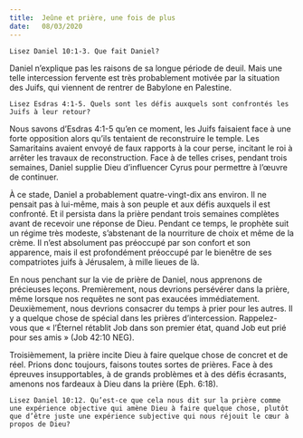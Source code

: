 ```yaml
---
title:  Jeûne et prière, une fois de plus
date:   08/03/2020
---
```


`Lisez Daniel 10:1-3. Que fait Daniel?`

Daniel n’explique pas les raisons de sa longue période de deuil. Mais une telle intercession fervente est très probablement motivée par la situation des Juifs, qui viennent de rentrer de Babylone en Palestine.

`Lisez Esdras 4:1-5. Quels sont les défis auxquels sont confrontés les Juifs à leur retour?`

Nous savons d’Esdras 4:1-5 qu’en ce moment, les Juifs faisaient face à une forte opposition alors qu’ils tentaient de reconstruire le temple. Les Samaritains avaient envoyé de faux rapports à la cour perse, incitant le roi à arrêter les travaux de reconstruction. Face à de telles crises, pendant trois semaines, Daniel supplie Dieu d’influencer Cyrus pour permettre à l’œuvre de continuer.

À ce stade, Daniel a probablement quatre-vingt-dix ans environ. Il ne pensait pas à lui-même, mais à son peuple et aux défis auxquels il est confronté. Et il persista dans la prière pendant trois semaines complètes avant de recevoir une réponse de Dieu. Pendant ce temps, le prophète suit un régime très modeste, s’abstenant de la nourriture de choix et même de la crème. Il n’est absolument pas préoccupé par son confort et son apparence, mais il est profondément préoccupé par le bienêtre de ses compatriotes juifs à Jérusalem, à mille lieues de là.

En nous penchant sur la vie de prière de Daniel, nous apprenons de précieuses leçons. Premièrement, nous devrions persévérer dans la prière, même lorsque nos requêtes ne sont pas exaucées immédiatement. Deuxièmement, nous devrions consacrer du temps à prier pour les autres. Il y a quelque chose de spécial dans les prières d’intercession. Rappelez-vous que « l’Éternel rétablit Job dans son premier état, quand Job eut prié pour ses amis » (Job 42:10 NEG).

Troisièmement, la prière incite Dieu à faire quelque chose de concret et de réel. Prions donc toujours, faisons toutes sortes de prières. Face à des épreuves insupportables, à de grands problèmes et à des défis écrasants, amenons nos fardeaux à Dieu dans la prière (Eph. 6:18).

`Lisez Daniel 10:12. Qu’est-ce que cela nous dit sur la prière comme une expérience objective qui amène Dieu à faire quelque chose, plutôt que d’être juste une expérience subjective qui nous réjouit le cœur à propos de Dieu?`
